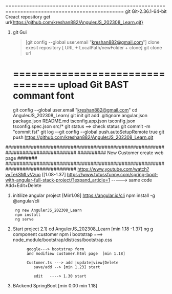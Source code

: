 ==============================================================================================
git 
Git-2.36.1-64-bit
Creact repository get url{https://github.com/kreshan882/AngulerJS_202308_Learn.git}
1) git Gui
	>[git config --global user.email "kreshan882@gmail.com"]
	clone exesit repository [ URL  +  LocalPath/newFolder + clone]
	git clone url
	
	================================
	upload Git BAST commant font
	================================
	git config --global user.email "kreshan882@gmail.com"
	cd AngulerJS_202308_Learn/
	git init
	git add .gitignore angular.json package.json README.md tsconfig.app.json tsconfig.json tsconfig.spec.json src/*
	git status  ==> check status 
	git commit -m "commit fst"
	git log
	--git config --global push.autoSetupRemote true
	git push https://github.com/kreshan882/AngulerJS_202308_Learn.git


#################################################################################
########## New Customer create web page                                   #######
#################################################################################
https://www.youtube.com/watch?v=TekSMLvVzuo   [[1.08-1.37]
https://www.tutussfunny.com/spring-boot-with-angular-full-stack-project/?expand_article=1   -----> same code
	Add+Edit+Delete

1) initilize angular project [Min1.08]
		https://angular.io/cli
		npm install -g @angular/cli

		ng new AngulerJS_202308_Learn
		npm install
		ng serve
		
2) Start project
		2.1) cd AngulerJS_202308_Learn [min 1.18 -1.37]
		     ng g component customer
			 npm i bootstrap   ===> node_module/bootstrap/dist/css/bootstrap.css
			 
			 google---> bootstrap form
			 and modifiew customer.html page  [min 1.18]
			 
			 Customer.ts ---> add |update|view|Delete
				save/add --> [min 1.23] start
				
				edit   ----> 1.30 start
				
		



3) BAckend SpringBoot [min 0.00 min 1.18]

